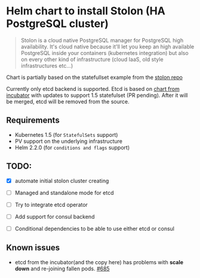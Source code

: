 # Helm chart to install Stolon (HA PostgreSQL cluster)

> Stolon is a cloud native PostgreSQL manager for PostgreSQL high availability.
> It's cloud native because it'll let you keep an high available PostgreSQL inside your containers
> (kubernetes integration) but also on every other kind of infrastructure
> (cloud IaaS, old style infrastructures etc...)

Chart is partially based on the statefullset example from the [stolon repo](https://github.com/sorintlab/stolon/tree/master/examples/kubernetes/statefulset)

Currently only etcd backend is supported.
Etcd is based on [chart from incubator](https://github.com/kubernetes/charts/tree/master/incubator/etcd) with updates to support 1.5 statefulset (PR pending).
After it will be merged, etcd will be removed from the source. 


## Requirements
* Kubernetes 1.5 (for `StatefulSets` support)
* PV support on the underlying infrastructure
* Helm 2.2.0 (for `conditions and flags` support)


## TODO:
- [x] automate initial stolon cluster creating
- [ ] Managed and standalone mode for etcd
- [ ] Try to integrate etcd operator
- [ ] Add support for consul backend
- [ ] Conditional dependencies to be able to use either etcd or consul


## Known issues
* etcd from the incubator(and the copy here) has problems with **scale down** and re-joining fallen pods. [#685](https://github.com/kubernetes/charts/issues/685)

 

